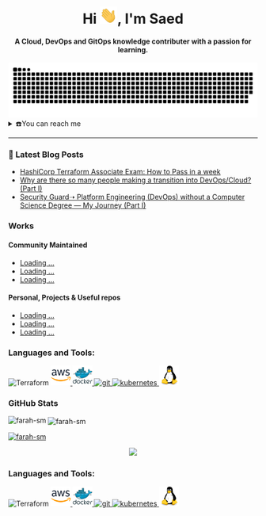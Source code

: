 <div align="center">
<h1 align="center">Hi <img width="35" src="https://github.com/1999AZZAR/1999AZZAR/blob/main/resources/img/waving.gif">, I'm Saed</h1>
<h4 align="center">A Cloud, DevOps and GitOps knowledge contributer with a passion for learning. </h4>
</div>

<div align="center">
  <a href="https://1999azzar.github.io/1999AZZAR/">
  <img  src="https://github.com/1999AZZAR/1999AZZAR/blob/main/resources/img/grid-snake.svg"
       alt="snake" /></a>
</div>

<details>
  <summary>☎️You can reach me</summary>
<div>
  <samp>
    <h2 align="center">😎 you can reach me by:</h2>
    <p align="center">
      <br/>
      <a href="https://www.linkedin.com/in/smf98/" target="blank"><img align="center"
         src="https://img.shields.io/badge/linkedin-%231DA1F2.svg?style=for-the-badge&logo=linkedin&logoColor=white"
         alt="azzar" height="30"/></a>
    <a href="https://medium.com/@farahs" target="blank"><img align="center"
         src="https://img.shields.io/badge/Medium-12100E?style=for-the-badge&logo=medium&logoColor=white"
         alt="azzar" height="30"/></a>
      <a href="https://mailto:saed0207@gmail.com" target="blank"><img align="center"
         src="https://img.shields.io/badge/gmail-EA4335.svg?style=for-the-badge&logo=gmail&logoColor=white"
         alt="azzar" height="30"/></a>
    </p>
  <p align="center">
      <a href="https://www.instagram.com/farahsops/" target="blank"><img align="center"
         src="https://img.shields.io/badge/instagram-%23E4405F.svg?style=for-the-badge&logo=Instagram&logoColor=white"
         alt="azzar" height="30"/></a>
      <a href="https://www.facebook.com/farahsops" target="blank"><img align="center"
         src="https://img.shields.io/badge/facebook-4267B2.svg?style=for-the-badge&logo=facebook&logoColor=white"
         alt="azzar" height="30"/></a>
      <a href="https://twitter.com/farahsops" target="blank"><img align="center"
         src="https://img.shields.io/badge/twitter-1DA1F2.svg?style=for-the-badge&logo=twitter&logoColor=white"
         alt="azzar" height="30"/></a>
</details>

-----------------------------------------------------------------------------------------------------------------------------------------

### 📕 Latest Blog Posts

<!-- BLOG-POST-LIST:START -->
- [HashiCorp Terraform Associate Exam: How to Pass in a week](https://medium.com/@farahs/hashicorp-terraform-associate-exam-how-to-pass-in-a-week-b7df199dba2f)
- [Why are there so many people making a transition into DevOps/Cloud? &lpar;Part I&rpar;](https://medium.com/@farahs/why-is-everyone-talking-about-devops-134f03039024)
- [Security Guard➝ Platform Engineering (DevOps) without a Computer Science Degree — My Journey &lpar;Part I&rpar;](https://medium.com/@farahs/it-support-platform-engineering-devops-without-a-computer-science-degree-my-journey-5ea667de49f1)

<!-- BLOG-POST-LIST:END -->

### Works

#### Community Maintained
- [Loading ...](https://www.linkedin.com/in/smf98/)
- [Loading ...](https://medium.com/@farahs)
- [Loading ...](https://www.linkedin.com/in/smf98/)

#### Personal, Projects & Useful repos
- [Loading ...](https://medium.com/@farahs)
- [Loading ...](https://www.linkedin.com/in/smf98/)
- [Loading ...](https://medium.com/@farahs)



<h3 align="left">Languages and Tools:</h3>
<p align="left">  </a href="https://www.terraform.io/" target="_blank" rel="noreferrer">  <img src="https://opensenselabs.com/sites/default/files/inline-images/terraform.png" alt="Terraform" width="40" height="40" > </a> <a href="https://aws.amazon.com" target="_blank" rel="noreferrer"> <img src="https://raw.githubusercontent.com/devicons/devicon/master/icons/amazonwebservices/amazonwebservices-original-wordmark.svg" alt="aws" width="40" height="40"/> </a> <a href="https://www.docker.com/" target="_blank" rel="noreferrer"> <img src="https://raw.githubusercontent.com/devicons/devicon/master/icons/docker/docker-original-wordmark.svg" alt="docker" width="40" height="40"/> </a> <a href="https://git-scm.com/" target="_blank" rel="noreferrer"> <img src="https://www.vectorlogo.zone/logos/git-scm/git-scm-icon.svg" alt="git" width="40" height="40"/> </a>  <a href="https://kubernetes.io" target="_blank" rel="noreferrer"> <img src="https://www.vectorlogo.zone/logos/kubernetes/kubernetes-icon.svg" alt="kubernetes" width="40" height="40"/> </a> <a href="https://www.linux.org/" target="_blank" rel="noreferrer"> <img src="https://raw.githubusercontent.com/devicons/devicon/master/icons/linux/linux-original.svg" alt="linux" width="40" height="40"/> </a>

### GitHub Stats

<p><img align="left" src="https://github-readme-stats.vercel.app/api/top-langs?username=farah-sm&show_icons=true&locale=en&layout=compact" alt="farah-sm" /></p>

<p>&nbsp;<img align="center" src="https://github-readme-stats.vercel.app/api?username=farah-sm&show_icons=true&locale=en" alt="farah-sm" /></p>

<p align="left"> <a href="https://github.com/ryo-ma/github-profile-trophy"><img src="https://github-profile-trophy.vercel.app/?username=farah-sm" alt="farah-sm" /></a> </p>

<p align="center">
  <img src="https://komarev.com/ghpvc/?username=farah-sm&color=green&style=liquid" />
</p>



    
<h3 align="left">Languages and Tools:</h3>
<p align="left">  </a href="https://www.terraform.io/" target="_blank" rel="noreferrer">  <img src="https://opensenselabs.com/sites/default/files/inline-images/terraform.png" alt="Terraform" width="40" height="40" > </a> <a href="https://aws.amazon.com" target="_blank" rel="noreferrer"> <img src="https://raw.githubusercontent.com/devicons/devicon/master/icons/amazonwebservices/amazonwebservices-original-wordmark.svg" alt="aws" width="40" height="40"/> </a> <a href="https://www.docker.com/" target="_blank" rel="noreferrer"> <img src="https://raw.githubusercontent.com/devicons/devicon/master/icons/docker/docker-original-wordmark.svg" alt="docker" width="40" height="40"/> </a> <a href="https://git-scm.com/" target="_blank" rel="noreferrer"> <img src="https://www.vectorlogo.zone/logos/git-scm/git-scm-icon.svg" alt="git" width="40" height="40"/> </a>  <a href="https://kubernetes.io" target="_blank" rel="noreferrer"> <img src="https://www.vectorlogo.zone/logos/kubernetes/kubernetes-icon.svg" alt="kubernetes" width="40" height="40"/> </a> <a href="https://www.linux.org/" target="_blank" rel="noreferrer"> <img src="https://raw.githubusercontent.com/devicons/devicon/master/icons/linux/linux-original.svg" alt="linux" width="40" height="40"/> </a>

